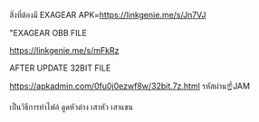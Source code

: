 สิ่งที่ต้องมี
EXAGEAR APK=https://linkgenie.me/s/Jn7VJ

"EXAGEAR OBB FILE

https://linkgenie.me/s/mFkRz

AFTER UPDATE 32BIT FILE

https://apkadmin.com/0fu0j0ezwf8w/32bit.7z.html
รหัสผ่าน☝️JAM

เป็นวิธีการทำไฟล์ ดูดหัวต่าง เสาหัว เสาแขน
